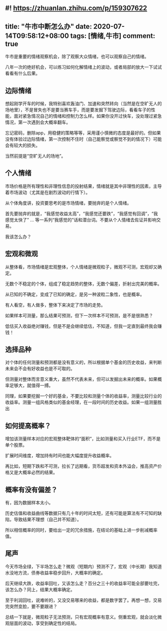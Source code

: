 #! https://zhuanlan.zhihu.com/p/159307622
---
title:  "牛市中断怎么办"
date: 2020-07-14T09:58:12+08:00
tags: [情绪,牛市]
comment: true
---


牛市是重要的情绪观察机会，除了观察大众情绪，也可以观察自己的情绪。

八年一次的绝好机会，可以练习如何化解情绪上的波动，或者局部的放大一下试试看看有什么后果。

## 边际情绪
想起刚学开车的时候，我特别喜欢轰油门、加速和突然转向（当然是在空旷无人的场地里），不是冒失也不是要当赛车手，而是要发掘下驾驶边际，看看车子的性能，面对紧急情况自己的情绪和控制力怎么样。如果你没开过快车，没处理过紧急情况，第一次遇到会大概率翻车。

忘记密码，删除app，用稳健的策略等等，采用谨小慎微的态度是最好的。但如果没有体验过边际情绪，第一次控制不住时（自己能察觉或察觉不到的情况下）可能会有较大的损失。

当然前提是“空旷无人的场地”。

## 个人情绪
市场价格是所有理性和非理性信息的投射结果，情绪就是其中非理性的因素，主导着市场波动（尤其是在剧烈波动的行情下）。

从个体角度讲，投资要思考的是市场情绪，要抛弃的是个人情绪。

首先要抛弃的就是，“我感觉收益太高”，“我感觉还要跌”，“我感觉有回调”，“我感觉太快了” ... 等一系列“我感觉的”话和潜台词。不要从个人情绪去佐证并影响交易。

我该怎么办？

## 宏观和微观
从整体看，市场情绪是宏观整体，个人情绪是微观粒子，微观不可测，宏观却又确定。

无数个不稳定的个体，组成了稳定趋势的整体，无数个偏差，折射出完美的概率。

从已知的不确定，变成了已知的确定，是另一种波粒二象性，也是概率。

有人看空，有人做多，整体下来决定了市场的走势。

如果样本可测量，那么结果可预测，但下一次样本不可预测，是不是很熟悉？

低估买入收益绝对赚钱，但是不是会继续低估，不知道，但我一定直到最终我会赚钱！

## 选择品种
对个体的任何测量和预测都是没有意义的，所以根据单个基金的历史收益，来判断未来会不会有好收益也是不可取的。

但测量对整体而言意义重大，虽然不代表未来，但可以发掘出未来的概率。如果概率足够大，就值得一搏。

同理，如果要挖掘一个好的基金，不要比较和测量个体的收益率，测量比较行业的收益率。测量一组风格类似的基金经理，在一段时间的历史收益。如果一组测量胜出

## 如何提高概率？

增加该测量样本对应的宏观整体靶体的“面积”，比如测量和买入行业ETF，而不是单个股票。

扩展时间维度，增加持有时间也能大幅度提升收益概率。

再比如，短期下跌和不可测，拉长了远期看，货币超发和资本外溢会，推高资产价格又是大概率必然的结果。

## 概率有没有偏差？

有，因为数据样本太小。

历史估值和收益曲线等数据只有几十年的时间太短，还有可能是算法有不可知的缺陷，导致结果不理想（自己并不知道）。

所以相信概率的同时，要给出一定的冗余措施，在结论的基础上进一步削减概率值。

## 尾声

今天市场全绿，下半场怎么走？微观（短期内）预测不了，宏观（中长期）我知道水没地方流，债券收益率稳步回升，大概率的确定。

后天继续大跌，收益率回吐，又该怎么走？百分之三十的收益率可能全部要吐完，该怎么办？同上，结果大概率确定。

至于利润回吐，说难听的，又没交易哪来的收益，都是数字罢了。再想一想，交易完突然变脸，要不要跟进？

总结一下就是，微观粒子无法预测，只有宏观概率有意义。侧重宏观，就会淡化微观层面的波动，享受到确定性的结局。
